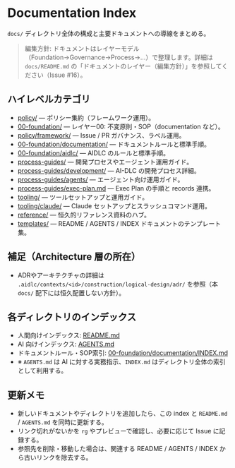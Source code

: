 # Documentation Index

`docs/` ディレクトリ全体の構成と主要ドキュメントへの導線をまとめる。

> 編集方針: ドキュメントはレイヤーモデル（Foundation→Governance→Process→…）で整理します。詳細は `docs/README.md` の「ドキュメントのレイヤー（編集方針）」を参照してください（Issue #16）。

## ハイレベルカテゴリ
- [policy/](policy/README.md) — ポリシー集約（フレームワーク運用）。
- [00-foundation/](00-foundation/README.md) — レイヤー00: 不変原則・SOP（documentation など）。
- [policy/framework/](policy/framework/README.md) — Issue / PR ガバナンス、ラベル運用。
- [00-foundation/documentation/](00-foundation/documentation/README.md) — ドキュメントルールと標準手順。
- [00-foundation/aidlc/](00-foundation/aidlc/README.md) — AIDLC のルールと標準手順。
- [process-guides/](process-guides/README.md) — 開発プロセスやエージェント運用ガイド。
- [process-guides/development/](process-guides/development/README.md) — AI-DLC の開発プロセス詳細。
- [process-guides/agents/](process-guides/agents/README.md) — エージェント向け運用ガイド。
- [process-guides/exec-plan.md](process-guides/exec-plan.md) — Exec Plan の手順と records 連携。
- [tooling/](tooling/README.md) — ツールセットアップと運用ガイド。
- [tooling/claude/](tooling/claude/README.md) — Claude セットアップとスラッシュコマンド運用。
- [reference/](reference/README.md) — 恒久的リファレンス資料のハブ。
- [templates/](templates/) — README / AGENTS / INDEX ドキュメントのテンプレート集。

## 補足（Architecture 層の所在）
- ADRやアーキテクチャの詳細は `.aidlc/contexts/<id>/construction/logical-design/adr/` を参照（本 `docs/` 配下には恒久配置しない方針）。

## 各ディレクトリのインデックス
- 人間向けインデックス: [README.md](README.md)
- AI 向けインデックス: [AGENTS.md](AGENTS.md)
- ドキュメントルール・SOP索引: [00-foundation/documentation/INDEX.md](00-foundation/documentation/INDEX.md)
- ※ `AGENTS.md` は AI に対する実務指示、`INDEX.md` はディレクトリ全体の索引として利用する。

## 更新メモ
- 新しいドキュメントやディレクトリを追加したら、この index と `README.md` / `AGENTS.md` を同時に更新する。
- リンク切れがないかを `rg` やプレビューで確認し、必要に応じて Issue に記録する。
- 参照先を削除・移動した場合は、関連する README / AGENTS / INDEX から古いリンクを除去する。
